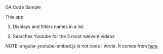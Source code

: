 GA Code Sample

This app:

1) Displays and filters names in a list

2) Searches Youtube for the 5 most relevent videos

NOTE: angular-youtube-embed.js is not code I wrote. It comes from [here](https://github.com/brandly/angular-youtube-embed)